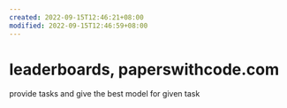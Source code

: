```yaml
---
created: 2022-09-15T12:46:21+08:00
modified: 2022-09-15T12:46:59+08:00
---
```


# leaderboards, paperswithcode.com

provide tasks and give the best model for given task
